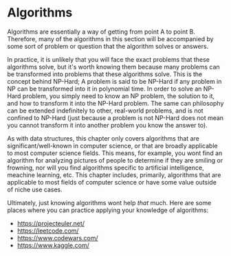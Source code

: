 # Algorithms

Algorithms are essentially a way of getting from point A to point B. Therefore, many of the algorithms in this section will be accompanied by some sort of problem or question that the algorithm solves or answers.

In practice, it is unlikely that you will face the exact problems that these algorithms solve, but it's worth knowing them because many problems can be transformed into problems that these algorithms solve. This is the concept behind NP-Hard; A problem is said to be NP-Hard if any problem in NP can be transformed into it in polynomial time. In order to solve an NP-Hard problem, you simply need to know an NP problem, the solution to it, and how to transform it into the NP-Hard problem. The same can philosophy can be extended indefinitely to other, real-world problems, and is not confined to NP-Hard (just because a problem is not NP-Hard does not mean you cannot transform it into another problem you know the answer to).

As with data structures, this chapter only covers algorithms that are significant/well-known in computer science, or that are broadly applicable to most computer science fields. This means, for example, you wont find an algorithm for analyzing pictures of people to determine if they are smiling or frowning, nor will you find algorithms specific to artificial intelligence, meachine learning, etc. This chapter includes, primarily, algorithms that are applicable to most fields of computer science or have some value outside of niche use cases.

Ultimately, just knowing algorithms wont help _that_ much. Here are some places where you can practice applying your knowledge of algorithms:
- https://projecteuler.net/
- https://leetcode.com/
- https://www.codewars.com/
- https://www.kaggle.com/